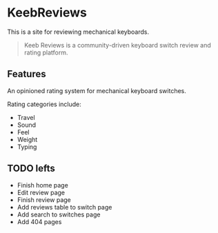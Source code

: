 # KeebReviews

This is a site for reviewing mechanical keyboards.

> Keeb Reviews is a community-driven keyboard switch review and rating platform.

## Features

An opinioned rating system for mechanical keyboard switches.

Rating categories include:

- Travel
- Sound
- Feel
- Weight
- Typing

## TODO lefts

- Finish home page
- Edit review page
- Finish review page
- Add reviews table to switch page
- Add search to switches page
- Add 404 pages
